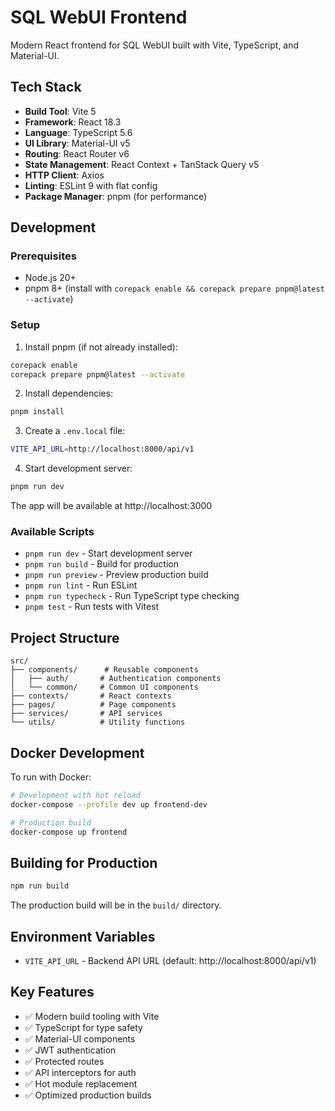 # SQL WebUI Frontend

Modern React frontend for SQL WebUI built with Vite, TypeScript, and Material-UI.

## Tech Stack

- **Build Tool**: Vite 5
- **Framework**: React 18.3
- **Language**: TypeScript 5.6
- **UI Library**: Material-UI v5
- **Routing**: React Router v6
- **State Management**: React Context + TanStack Query v5
- **HTTP Client**: Axios
- **Linting**: ESLint 9 with flat config
- **Package Manager**: pnpm (for performance)

## Development

### Prerequisites

- Node.js 20+
- pnpm 8+ (install with `corepack enable && corepack prepare pnpm@latest --activate`)

### Setup

1. Install pnpm (if not already installed):
```bash
corepack enable
corepack prepare pnpm@latest --activate
```

2. Install dependencies:
```bash
pnpm install
```

3. Create a `.env.local` file:
```bash
VITE_API_URL=http://localhost:8000/api/v1
```

4. Start development server:
```bash
pnpm run dev
```

The app will be available at http://localhost:3000

### Available Scripts

- `pnpm run dev` - Start development server
- `pnpm run build` - Build for production
- `pnpm run preview` - Preview production build
- `pnpm run lint` - Run ESLint
- `pnpm run typecheck` - Run TypeScript type checking
- `pnpm test` - Run tests with Vitest

## Project Structure

```
src/
├── components/      # Reusable components
│   ├── auth/       # Authentication components
│   └── common/     # Common UI components
├── contexts/       # React contexts
├── pages/          # Page components
├── services/       # API services
└── utils/          # Utility functions
```

## Docker Development

To run with Docker:

```bash
# Development with hot reload
docker-compose --profile dev up frontend-dev

# Production build
docker-compose up frontend
```

## Building for Production

```bash
npm run build
```

The production build will be in the `build/` directory.

## Environment Variables

- `VITE_API_URL` - Backend API URL (default: http://localhost:8000/api/v1)

## Key Features

- ✅ Modern build tooling with Vite
- ✅ TypeScript for type safety
- ✅ Material-UI components
- ✅ JWT authentication
- ✅ Protected routes
- ✅ API interceptors for auth
- ✅ Hot module replacement
- ✅ Optimized production builds
